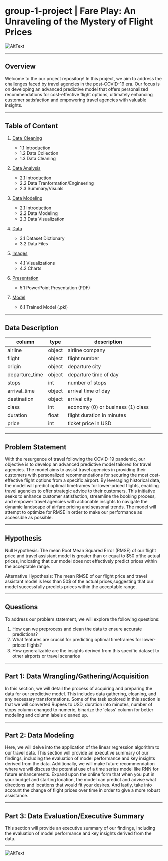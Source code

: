 # group-1-project | Fare Play: An Unraveling of the Mystery of Flight Prices

![AltText](https://www.latentview.com/wp-content/uploads/2023/08/ai-and-analytics-in-the-airline-industry-driving-efficiency-and-enhancing-cx-featured.jpg)

---

## Overview

Welcome to the our project repository! In this project, we aim to address the challenges faced by travel agencies in the post-COVID-19 era. Our focus is on developing an advanced predictive model that offers personalized recommendations for cost-effective flight options, ultimately enhancing customer satisfaction and empowering travel agencies with valuable insights.

---

## Table of Content

1. [Data_Cleaning](01_data_cleaning.ipynb)
   - 1.1 Introduction
   - 1.2 Data Collection
   - 1.3 Data Cleaning

2. [Data Analysis](02_Data_Analysis.ipynb)
   - 2.1 Introduction
   - 2.2 Data Tranformation/Engineering
   - 2.3 Summary/Visuals
  
3. [Data Modeling](03_Data_Modeling.ipynb)
   - 2.1 Introduction
   - 2.2 Data Modeling
   - 2.3 Data Visualization

3. [Data](data/)
   - 3.1 Dataset Dictionary
   - 3.2 Data Files

4. [Images](images/)
   - 4.1 Visualizations
   - 4.2 Charts

5. [Presentation](presentation/)
   - 5.1 PowerPoint Presentation (PDF)

6. [Model](model/)
   - 6.1 Trained Model (.pkl)
   

---

## Data Description

<div align='center'>

| column         | type   | description                       |
| -------------- | ------ | --------------------------------- |
| airline        | object | airline company                   |
| flight         | object | flight number                     |
| origin         | object | departure city                    |
| departure_time | object | departure time of day             |
| stops          | int    | number of stops                   |
| arrival_time   | object | arrival time of day               |
| destination    | object | arrival city                      |
| class          | int    | economy (0) or business (1) class |
| duration       | float  | flight duration in minutes        |
| price          | int    | ticket price in USD               |

</div>

---

## Problem Statement

With the resurgence of travel following the COVID-19 pandemic, our objective is to develop an advanced predictive model tailored for travel agencies. The model aims to assist travel agencies in providing their customers with personalized recommendations for securing the most cost-effective flight options from a specific airport. By leveraging historical data, the model will predict optimal timeframes for lower-priced flights, enabling travel agencies to offer strategic advice to their customers. This initiative seeks to enhance customer satisfaction, streamline the booking process, and empower travel agencies with actionable insights to navigate the dynamic landscape of airfare pricing and seasonal trends. The model will attempt to optimize for RMSE in order to make our performance as accessible as possible.

---

## Hypothesis

Null Hypothesis:
The mean Root Mean Squared Error (RMSE) of our flight price and travel assistant model is greater than or equal to $50 ofthe actual prices, indicating that our model does not effectively predict prices within the acceptable range.

Alternative Hypothesis:
The mean RMSE of our flight price and travel assistant model is less than 50$ of the actual prices,suggesting that our model successfully predicts prices within the acceptable range.

---

## Questions

To address our problem statement, we will explore the following questions:

1. How can we preprocess and clean the data to ensure accurate predictions?
2. What features are crucial for predicting optimal timeframes for lower-priced flights?
3. How generalizable are the insights derived from this specific dataset to other airports or travel scenarios

---

## Part 1: Data Wrangling/Gathering/Acquisition

In this section, we will detail the process of acquiring and preparing the data for our predictive model. This includes data gathering, cleaning, and any necessary transformations. Some of the task explored in this section is that we will converted Rupees to USD, duration into minutes, number of stops column changed to numeric, binarize the 'class' column for better modeling and column labels cleaned up.

---

## Part 2: Data Modeling

Here, we will delve into the application of the linear regression algorithm to our travel data. This section will provide an executive summary of our findings, including the evaluation of model performance and key insights derived from the data. Additionally, we will make future recommendation where we will discuss the potential use of a time series model like RNN for future enhancements. Expand upon the online form that when you put in your budget and starting location, the model can predict and advise what directions and locations that would fit your desires. And lastly, take into account the change of
flight prices over time in order to give a more robust assistance.

---

## Part 3: Data Evaluation/Executive Summary

This section will provide an executive summary of our findings, including the evaluation of model performance and key insights derived from the data.

---



![AltText](https://media.licdn.com/dms/image/D5612AQFwNc05_ndXIQ/article-cover_image-shrink_720_1280/0/1698694514274?e=1710979200&v=beta&t=ibpfjqzM24Lot2cKZ34GcW-3A4rDEQB5G5FKEhNEnhY)
